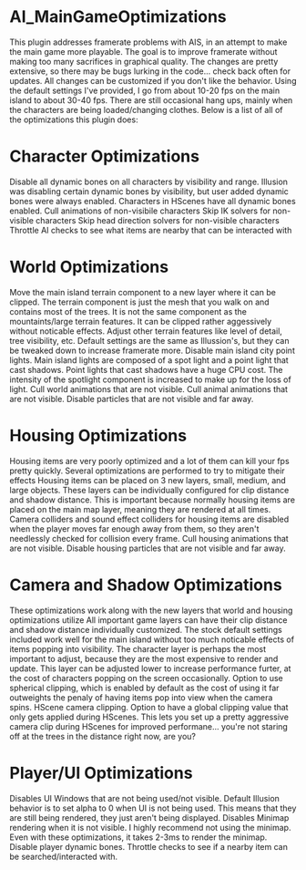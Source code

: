 # AI_MainGameOptimizations
This plugin addresses framerate problems with AIS, in an attempt to make the main game more playable.  The goal is to improve framerate without making too many sacrifices in graphical quality.  The changes are pretty extensive, so there may be bugs lurking in the code... check back often for updates.  All changes can be customized if you don't like the behavior.  Using the default settings I've provided, I go from about 10-20 fps on the main island to about 30-40 fps.  There are still occasional hang ups, mainly when the characters are being loaded/changing clothes.  Below is a list of all of the optimizations this plugin does:

# Character Optimizations
Disable all dynamic bones on all characters by visibility and range.  Illusion was disabling certain dynamic bones by visibility, but user added dynamic bones were always enabled.  Characters in HScenes have all dynamic bones enabled.
Cull animations of non-visibile characters
Skip IK solvers for non-visible characters
Skip head direction solvers for non-visible characters
Throttle AI checks to see what items are nearby that can be interacted with

# World Optimizations
Move the main island terrain component to a new layer where it can be clipped.  The terrain component is just the mesh that you walk on and contains most of the trees.  It is not the same component as the mountaints/large terrain features.  It can be clipped rather aggessively without noticable effects.
Adjust other terrain features like level of detail, tree visibility, etc.  Default settings are the same as Illussion's, but they can be tweaked down to increase framerate more.
Disable main island city point lights.  Main island lights are composed of a spot light and a point light that cast shadows.  Point lights that cast shadows have a huge CPU cost.  The intensity of the spotlight component is increased to make up for the loss of light.
Cull world animations that are not visible.
Cull animal animations that are not visible.
Disable particles that are not visible and far away.

# Housing Optimizations
Housing items are very poorly optimized and a lot of them can kill your fps pretty quickly.  Several optimizations are performed to try to mitigate their effects
Housing items can be placed on 3 new layers, small, medium, and large objects.  These layers can be individually configured for clip distance and shadow distance.  This is important because normally housing items are placed on the main map layer, meaning they are rendered at all times.
Camera colliders and sound effect colliders for housing items are disabled when the player moves far enough away from them, so they aren't needlessly checked for collision every frame.
Cull housing animations that are not visible.
Disable housing particles that are not visible and far away.

# Camera and Shadow Optimizations
These optimizations work along with the new layers that world and housing optimizations utilize
All important game layers can have their clip distance and shadow distance individually customized.  The stock default settings included work well for the main island without too much noticable effects of items popping into visibility.  The character layer is perhaps the most important to adjust, because they are the most expensive to render and update.  This layer can be adjusted lower to increase performance furter, at the cost of characters popping on the screen occasionally.
Option to use spherical clipping, which is enabled by default as the cost of using it far outweights the penaly of having items pop into view when the camera spins.
HScene camera clipping.  Option to have a global clipping value that only gets applied during HScenes.  This lets you set up a pretty aggressive camera clip during HScenes for improved performane... you're not staring off at the trees in the distance right now, are you?

# Player/UI Optimizations
Disables UI Windows that are not being used/not visible.  Default Illusion behavior is to set alpha to 0 when UI is not being used.  This means that they are still being rendered, they just aren't being displayed.
Disables Minimap rendering when it is not visible.  I highly recommend not using the minimap.  Even with these optimizations, it takes 2-3ms to render the minimap.
Disable player dynamic bones.
Throttle checks to see if a nearby item can be searched/interacted with.  

